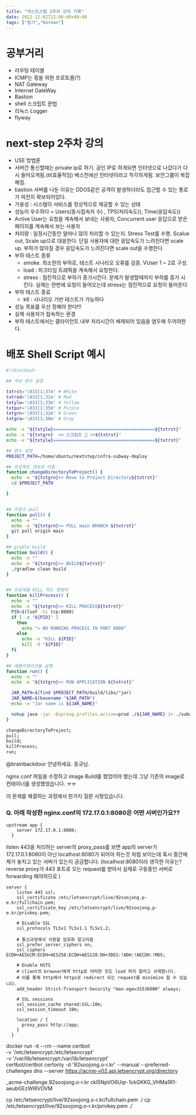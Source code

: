 ```yaml
---
title: "넥스트스탭 2주차 강의 기록"
date: 2022-12-02T22:00:00+09:00
tags: ["필기","Korean"]
---
```


# 공부거리
- 라우팅 테이블
- ICMP는 핑을 위한 프로토콜(?)
- NAT Gateway
- Internet GateWay
- Bastion
- shell 스크립트 문법
- 리눅스 Logger
- flyway

# next-step 2주차 강의
- USE 방법론
- 서버간 통신할때는 private ip로 하기. 공인 IP로 하게되면 인터넷으로 나갔다가 다시 들어오게됨.(비효율적임) 베스천에선 인터넷이라고 착각하게됨. 보안그룹이 복잡해짐.
- bastion 서버를 나둔 이유는 DDOS같은 공격이 발생하더라도 접근할 수 있는 통로가 여전히 확보되어있다.
- 가용성 : 시스템이 서비스를 정상적으로 제공할 수 있는 상태
- 성능이 우수하다 = Users(동시접속자 수) , TPS(처리속도)), Time(응답속도))
- Active User는 요청을 계속해서 보내는 사용자, Concurrent user 응답으로 받은 페이지를 계속해서 보는 사용자
- 처리량 : 일정시간동안 얼마나 많이 처리할 수 있는지. Stress Test를 수행. Scalue out, Scale up으로 대응한다. 단일 사용자에 대한 응답속도가 느려진다면 scale up. 부하가 많아질 경우 응답속도가 느려진다면 scale out을 수행한다.
- 부하 테스트 종류 
  - smoke. 최소한의 부하로, 테스트 시나리오 오류를 검증. VUser 1 ~ 2로 구성.
  - load : 피크타임 트래픽을 계속해서 요청한다. 
  - stress : 점진적으로 부하가 증가시킨다. 문제가 발생할때까지 부하를 증가 시킨다. 실제는 한번에 요청이 들어오는데 stress는 점진적으로 요청이 들어온다
- 부하 테스트 종료
  - k6 : 시나리오 기반 테스트가 가능하다
- 성능 목표를 우선 정해야 한다!!!
- 실제 사용자가 접속하는 환경
- 부하 테스트에서는 클라이언트 내부 처리시간이 배제되어 있음을 염두해 두어야한다.



# 배포 Shell Script 예시
```bash
#!/bin/bash

## 색상 변수 설정

txtrst='\033[1;37m' # White
txtred='\033[1;31m' # Red
txtylw='\033[1;33m' # Yellow
txtpur='\033[1;35m' # Purple
txtgrn='\033[1;32m' # Green
txtgra='\033[1;30m' # Gray

echo -e "${txtylw}=======================================${txtrst}"
echo -e "${txtgrn}  << 스크립트 🧐 >>${txtrst}"
echo -e "${txtylw}=======================================${txtrst}"

## 변수 설정
PROJECT_PATH=/home/ubuntu/nextstep/infra-subway-deploy

## 프로젝트 경로로 이동
function changeDirectoryToProject() {
  echo -e "${txtgrn}>> Move to Project Directory${txtrst}"
  cd $PROJECT_PATH

}


## 저장소 pull
function pull() {
  echo -e ""
  echo -e "${txtgrn}>> PULL main BRANCH ${txtrst}"
  git pull origin main
}

## gradle build
function build() {
  echo -e ""
  echo -e "${txtgrn}>> BUILD${txtrst}"
  ./gradlew clean build
}


## 프로세를 KILL 하는 명령어
function killProcess() {
  echo -e ""
  echo -e "${txtgrn}>> KILL PROCESS${txtrst}"
  PID=$(lsof -ti tcp:8080)
  if [ -z "${PID}" ]
    then
      echo "> NO RUNNING PROCESS IN PORT 8080"  
    else
      echo -e "KILL ${PID}"
      kill -9 "${PID}"
  fi
}

## 애플리케이션을 실행
function run() {
  echo -e ""
  echo -e "${txtgrn}>> RUN APPLICATION ${txtrst}"

  JAR_PATH=$(find $PROJECT_PATH/build/libs/*jar)
  JAR_NAME=$(basename "$JAR_PATH")
  echo -e "Jar name is ${JAR_NAME}"

  nohup java -jar -Dspring.profiles.active=prod ./${JAR_NAME} 1> ./subway.log 2>&1  &
}

changeDirectoryToProject;
pull;
build;
killProcess;
run;

```

@brainbackdoor 
안녕하세요. 동규님.

nginx.conf 파일을 수정하고 image Build를 했었어야 했는데 그냥 기존의 image로 컨테이너를 생성했었습니다. ㅠㅠ

이 문제를 해결하는 과정에서 한가지 질문 사항있습니다. 

### Q. 아래 작성한 nginx.conf의 172.17.0.1:8080은 어떤 서버인가요?? 
```
upstream app {
    server 172.17.0.1:8080;
  }
```

listen 443을 처리하는 server의 proxy_pass를 보면 app의 server가 172.17.0.1:8080이 아닌 localhost:8080가 되어야 하는것 처럼  보이는데 혹시 중간에 제가 놓치고 있는 서버가 있는지 궁금합니다. 
(localhost:8080이라 생각한 이유는? reverse proxy가 443 포트로 오는 request를 받아서 실제로 구동중인 서버로 forwarding 해야하므로 )

```
server {
    listen 443 ssl;
    ssl_certificate /etc/letsencrypt/live/92soojong.p-e.kr/fullchain.pem;
    ssl_certificate_key /etc/letsencrypt/live/92soojong.p-e.kr/privkey.pem;

    # Disable SSL
    ssl_protocols TLSv1 TLSv1.1 TLSv1.2;

    # 통신과정에서 사용할 암호화 알고리즘
    ssl_prefer_server_ciphers on;
    ssl_ciphers ECDH+AESGCM:ECDH+AES256:ECDH+AES128:DH+3DES:!ADH:!AECDH:!MD5;

    # Enable HSTS
    # client의 browser에게 http로 어떠한 것도 load 하지 말라고 규제합니다.
    # 이를 통해 http에서 https로 redirect 되는 request를 minimize 할 수 있습니다.
    add_header Strict-Transport-Security "max-age=31536000" always;

    # SSL sessions
    ssl_session_cache shared:SSL:10m;
    ssl_session_timeout 10m;

    location / {
      proxy_pass http://app;
    }
  }
```

docker run -it --rm --name certbot \
  -v '/etc/letsencrypt:/etc/letsencrypt' \
  -v '/var/lib/letsencrypt:/var/lib/letsencrypt' \
  certbot/certbot certonly -d '92soojong.o-r.kr' --manual --preferred-challenges dns --server https://acme-v02.api.letsencrypt.org/directory


_acme-challenge.92soojong.o-r.kr
ckl5NpVO6Uqr-1ckGKKG_VHMa1R1-aeubGEzWl6VOVM

cp /etc/letsencrypt/live/92soojong.o-r.kr/fullchain.pem ./
cp /etc/letsencrypt/live/92soojong.o-r.kr/privkey.pem ./





